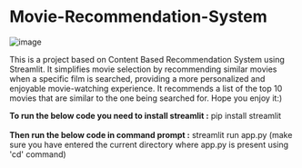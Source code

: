 # Movie-Recommendation-System
![image](https://github.com/Eakta08/Movie-Recommendation-System/assets/131867852/958a7164-8d81-4842-a3e0-03f9e090e4d2)

This is a project based on Content Based Recommendation System using Streamlit. It simplifies movie selection by recommending similar movies when a specific film is searched, providing a more personalized and enjoyable movie-watching experience. It recommends a list of the top 10 movies that are similar to the one being searched for. Hope you enjoy it:)

**To run the below code you need to install streamlit :** pip install streamlit <br><br>
**Then run the below code in command prompt :** streamlit run app.py (make sure you have entered the current directory where app.py is present using 'cd' command)
